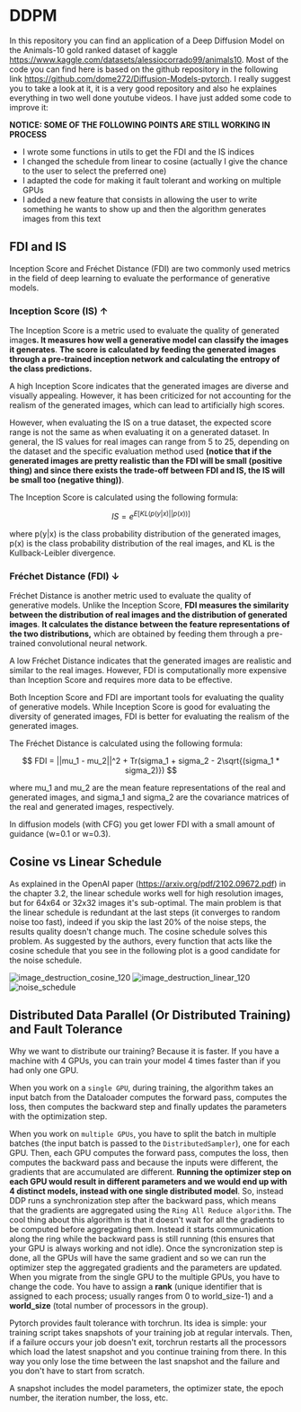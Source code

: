 # DDPM

In this repository you can find an application of a Deep Diffusion Model on the Animals-10 gold ranked dataset of kaggle https://www.kaggle.com/datasets/alessiocorrado99/animals10. Most of the code you can find here is based on the github repository in the following link https://github.com/dome272/Diffusion-Models-pytorch. I really suggest you to take a look at it, it is a very good repository and also he explaines everything in two well done youtube videos. I have just added some code to improve it:

**NOTICE: SOME OF THE FOLLOWING POINTS ARE STILL WORKING IN PROCESS**

* I wrote some functions in utils to get the FDI and the IS indices
* I changed the schedule from linear to cosine (actually I give the chance to the user to select the preferred one)
* I adapted the code for making it fault tolerant and working on multiple GPUs
* I added a new feature that consists in allowing the user to write something he wants to show up and then the algorithm generates images from this text

## FDI and IS

Inception Score and Fréchet Distance (FDI) are two commonly used metrics in the field of deep learning to evaluate the performance of generative models.

### Inception Score (IS) **↑**

The Inception Score is a metric used to evaluate the quality of generated image**s. It measures how well a generative model can classify the images it generates**. **The score is calculated by feeding the generated images through a pre-trained inception network and calculating the entropy of the class predictions.**

A high Inception Score indicates that the generated images are diverse and visually appealing. However, it has been criticized for not accounting for the realism of the generated images, which can lead to artificially high scores.

However, when evaluating the IS on a true dataset, the expected score range is not the same as when evaluating it on a generated dataset. In general, the IS values for real images can range from 5 to 25, depending on the dataset and the specific evaluation method used **(notice that if the generated images are pretty realistic than the FDI will be small (positive thing) and since there exists the trade-off between FDI and IS, the IS will be small too (negative thing))**.

The Inception Score is calculated using the following formula:

$$
IS = e^{E[KL(p(y|x) || p(x))]}
$$

where p(y|x) is the class probability distribution of the generated images, p(x) is the class probability distribution of the real images, and KL is the Kullback-Leibler divergence.

### Fréchet Distance (FDI) **↓**

Fréchet Distance is another metric used to evaluate the quality of generative models. Unlike the Inception Score, **FDI measures the similarity between the distribution of real images and the distribution of generated images**. **It calculates the distance between the feature representations of the two distributions,** which are obtained by feeding them through a pre-trained convolutional neural network.

A low Fréchet Distance indicates that the generated images are realistic and similar to the real images. However, FDI is computationally more expensive than Inception Score and requires more data to be effective.

Both Inception Score and FDI are important tools for evaluating the quality of generative models. While Inception Score is good for evaluating the diversity of generated images, FDI is better for evaluating the realism of the generated images.

The Fréchet Distance is calculated using the following formula:

$$
FDI = ||mu_1 - mu_2||^2 + Tr(sigma_1 + sigma_2 - 2\sqrt{(sigma_1 * sigma_2)})
$$

where mu_1 and mu_2 are the mean feature representations of the real and generated images, and sigma_1 and sigma_2 are the covariance matrices of the real and generated images, respectively.

In diffusion models (with CFG) you get lower FDI with a small amount of guidance (w=0.1 or w=0.3).
## Cosine vs Linear Schedule
As explained in the OpenAI paper (https://arxiv.org/pdf/2102.09672.pdf) in the chapter 3.2, the linear schedule works well for high resolution images, but for 64x64 or 32x32 images it's sub-optimal. The main problem is that the linear schedule is redundant at the last steps (it converges to random noise too fast), indeed if you skip the last 20% of the noise steps, the results quality doesn't change much. The cosine schedule solves this problem. As suggested by the authors, every function that acts like the cosine schedule that you see in the following plot is a good candidate for the noise schedule.

![image_destruction_cosine_120](https://user-images.githubusercontent.com/120527637/221417264-40e1726d-f9f3-4232-8988-2f67aeaeefdc.gif)
![image_destruction_linear_120](https://user-images.githubusercontent.com/120527637/221417267-fc369fd4-6ce0-444e-ab99-fa8dd39c03fd.gif)
![noise_schedule](https://user-images.githubusercontent.com/120527637/221417270-60ccca02-7734-474a-a063-b1720b94cd5d.png)


## Distributed Data Parallel (Or Distributed Training) and Fault Tolerance

Why we want to distribute our training? Because it is faster. If you have a machine with 4 GPUs, you can train your model 4 times faster than if you had only one GPU. 

When you work on a `single GPU`, during training, the algorithm takes an input batch from the Dataloader computes the forward pass, computes the loss, then computes the backward step and finally updates the parameters with the optimization step. 

When you work on `multiple GPUs`, you have to split the batch in multiple batches (the input batch is passed to the `DistributedSampler`), one for each GPU. Then, each GPU computes the forward pass, computes the loss, then computes the backward pass and because the inputs were different, the gradients that are accumulated are different. **Running the optimizer step on each GPU would result in different parameters and we would end up with 4 distinct models, instead with one single distributed model**. So, instead DDP runs a synchronization step after the backward pass, which means that the gradients are aggregated using the `Ring All Reduce algorithm`. The cool thing about this algorithm is that it doesn't wait for all the gradients to be computed before aggregating them. Instead it starts communication along the ring while the backward pass is still running (this ensures that your GPU is always working and not idle). Once the syncronization step is done, all the GPUs will have the same gradient and so we can run the optimizer step the aggregated gradients and the parameters are updated.
When you migrate from the single GPU to the multiple GPUs, you have to change the code. You have to assign a **rank** (unique identifier that is assigned to each process; usually ranges from 0 to world_size-1) and a **world_size** (total number of processors in the group). 

Pytorch provides fault tolerance with torchrun. Its idea is simple: your training script takes snapshots of your training job at regular intervals. Then, if a failure occurs your job doesn't exit, torchrun restarts all the processors which load the latest snapshot and you continue training from there. In this way you only lose the time between the last snapshot and the failure and you don't have to start from scratch. 

A snapshot includes the model parameters, the optimizer state, the epoch number, the iteration number, the loss, etc.


